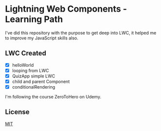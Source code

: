 # Lightning Web Components - Learning Path

I've did this repository with the purpose to get deep into LWC, it helped me to improve my JavaScript skills also.
## LWC Created
 - [X] helloWorld
 - [X] looping from LWC
 - [X] QuizApp simple LWC
 - [X] child and parent Component
 - [X] conditionalRendering

I'm following the course ZeroToHero on Udemy.
## License

[MIT](https://choosealicense.com/licenses/mit/)